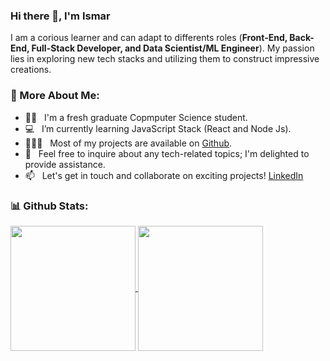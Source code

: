 ### Hi there 👋, I'm Ismar

I am a corious learner and can adapt to differents roles (**Front-End, Back-End, Full-Stack Developer, and Data Scientist/ML Engineer**). My passion lies in exploring new tech stacks and utilizing them to construct impressive creations.

### 🫣 More About Me:

- 🧑‍🎓 &nbsp; I'm a fresh graduate Copmputer Science student. 
- 💻 &nbsp; I’m currently learning JavaScript Stack (React and Node Js).
- 👨🏻‍💻 &nbsp; Most of my projects are available on [Github](https://github.com/ismarapw?tab=repositories).
- 💬 &nbsp; Feel free to inquire about any tech-related topics; I'm delighted to provide assistance.
- 📫 &nbsp; Let's get in touch and collaborate on exciting projects! [LinkedIn](https://www.linkedin.com/in/rahul-jha98/)

### 📊 Github Stats:
<a href="#">
  <img height=200 align="center" src="https://github-readme-stats.vercel.app/api?username=ismarapw&show=reviews&show_icons=true&hide_rank=true" />
</a>
<a href="#">
  <img height=200 align="center" src="https://github-readme-stats.vercel.app/api/top-langs/?username=ismarapw&layout=compact" />
</a>
